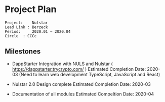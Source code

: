 # Project Plan
```
Project:	Nulstar
Lead Link : Berzeck
Period: 	2020.01 ~ 2020.04
Circle	: CCCc
```
## Milestones

- DappStarter Integration with NULS and Nulstar  ( https://dappstarter.trycrypto.com/ )
   Estimated Completion Date: 2020-03
   (Need to learn web development TypeScript, JavaScript and React)

 - Nulstar 2.0 Design complete
   Estimated Completion Date: 2020-03
   
 - Documentation of all modules
   Estimated Compeltion Date: 2020-04

